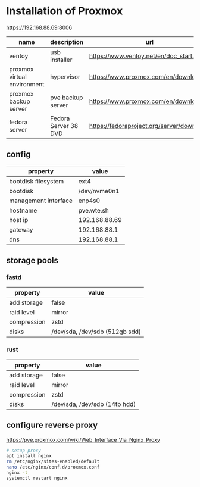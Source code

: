 # Installation of Proxmox
https://192.168.88.69:8006

| name                        | description          | url                                        |
| --------------------------- | -------------------- | ------------------------------------------ |
| ventoy                      | usb installer        | https://www.ventoy.net/en/doc_start.html   |
| proxmox virtual environment | hypervisor           | https://www.proxmox.com/en/downloads       |
| proxmox backup server       | pve backup server    | https://www.proxmox.com/en/downloads       |
| fedora server               | Fedora Server 38 DVD | https://fedoraproject.org/server/download/ |

## config
| property             | value         |
| -------------------- | ------------- |
| bootdisk filesystem  | ext4          |
| bootdisk             | /dev/nvme0n1  |
| management interface | enp4s0        |
| hostname             | pve.wte.sh    |
| host ip              | 192.168.88.69 |
| gateway              | 192.168.88.1  |
| dns                  | 192.168.88.1  |

## storage pools
### fastd
| property    | value                          |
| ----------- | ------------------------------ |
| add storage | false                          |
| raid level  | mirror                         |
| compression | zstd                           |
| disks       | /dev/sda, /dev/sdb (512gb sdd) |

### rust
| property    | value                         |
| ----------- | ----------------------------- |
| add storage | false                         |
| raid level  | mirror                        |
| compression | zstd                          |
| disks       | /dev/sda, /dev/sdb (14tb hdd) |

## configure reverse proxy
https://pve.proxmox.com/wiki/Web_Interface_Via_Nginx_Proxy

```bash
# setup proxy
apt install nginx
rm /etc/nginx/sites-enabled/default
nano /etc/nginx/conf.d/proxmox.conf
nginx -t 
systemctl restart nginx

```